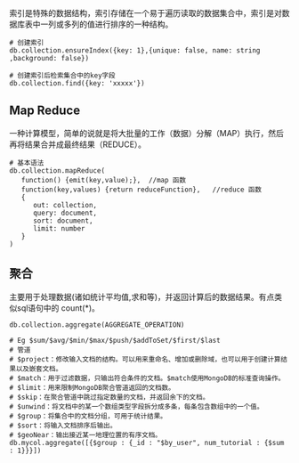 索引是特殊的数据结构，索引存储在一个易于遍历读取的数据集合中，索引是对数据库表中一列或多列的值进行排序的一种结构。

```shell
# 创建索引
db.collection.ensureIndex({key: 1},{unique: false, name: string ,background: false})

# 创建索引后检索集合中的key字段
db.collection.find({key: 'xxxxx'})

```

## Map Reduce
一种计算模型，简单的说就是将大批量的工作（数据）分解（MAP）执行，然后再将结果合并成最终结果（REDUCE）。
```shell
# 基本语法
db.collection.mapReduce(
   function() {emit(key,value);},  //map 函数
   function(key,values) {return reduceFunction},   //reduce 函数
   {
      out: collection,
      query: document,
      sort: document,
      limit: number
   }
)
```

## 聚合
主要用于处理数据(诸如统计平均值,求和等)，并返回计算后的数据结果。有点类似sql语句中的 count(*)。
```shell
db.collection.aggregate(AGGREGATE_OPERATION)  

# Eg $sum/$avg/$min/$max/$push/$addToSet/$first/$last
# 管道 
# $project：修改输入文档的结构。可以用来重命名、增加或删除域，也可以用于创建计算结果以及嵌套文档。
# $match：用于过滤数据，只输出符合条件的文档。$match使用MongoDB的标准查询操作。
# $limit：用来限制MongoDB聚合管道返回的文档数。
# $skip：在聚合管道中跳过指定数量的文档，并返回余下的文档。
# $unwind：将文档中的某一个数组类型字段拆分成多条，每条包含数组中的一个值。
# $group：将集合中的文档分组，可用于统计结果。
# $sort：将输入文档排序后输出。
# $geoNear：输出接近某一地理位置的有序文档。
db.mycol.aggregate([{$group : {_id : "$by_user", num_tutorial : {$sum : 1}}}]) 
```